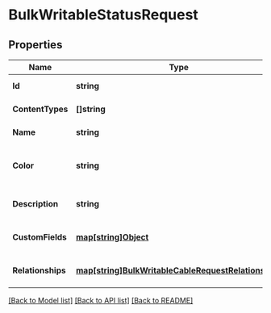 # BulkWritableStatusRequest

## Properties
Name | Type | Description | Notes
------------ | ------------- | ------------- | -------------
**Id** | **string** |  | [default to null]
**ContentTypes** | **[]string** |  | [default to null]
**Name** | **string** |  | [default to null]
**Color** | **string** | RGB color in hexadecimal (e.g. 00ff00) | [optional] [default to null]
**Description** | **string** |  | [optional] [default to null]
**CustomFields** | [**map[string]Object**](.md) |  | [optional] [default to null]
**Relationships** | [**map[string]BulkWritableCableRequestRelationships**](BulkWritableCableRequest_relationships.md) |  | [optional] [default to null]

[[Back to Model list]](../README.md#documentation-for-models) [[Back to API list]](../README.md#documentation-for-api-endpoints) [[Back to README]](../README.md)


